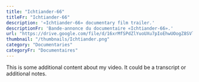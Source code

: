 ```yaml
---
title: "Ichtiander-66"
titleFr: "Ichtiander-66"
description: '«Ichtiander-66» documentary film trailer.'
descriptionFr: 'Bande-annonce du documentaire «Ichtiander-66».'
url: "https://drive.google.com/file/d/16xrMfSPdZlYuoUXu7pIoEhwUOogZ8SVl/preview"
thumbnail: "/thumbnails/Ichtiander.png"
category: "Documentaries"
categoryFr: "Documentaires"
---
```


This is some additional content about my video. It could be a transcript or additional notes.